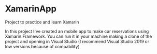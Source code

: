 # XamarinApp
Project to practice and learn Xamarin

In this project I've created an mobile app to make car reservations using Xamarin Framework.
You can run it in your machine making a clone of the project and opening in Visual Studio (I recommend Visual Studio 2019 or low versions because of compability)
